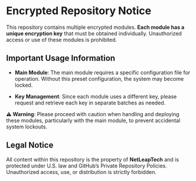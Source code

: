 # Encrypted Repository Notice

This repository contains multiple encrypted modules. **Each module has a unique encryption key** that must be obtained individually. Unauthorized access or use of these modules is prohibited.

## Important Usage Information

- **Main Module**: The main module requires a specific configuration file for operation. Without this preset configuration, the system may become locked.
  
- **Key Management**: Since each module uses a different key, please request and retrieve each key in separate batches as needed.

**⚠️ Warning**: Please proceed with caution when handling and deploying these modules, particularly with the main module, to prevent accidental system lockouts.

## Legal Notice

All content within this repository is the property of **NetLeapTech** and is protected under U.S. law and GitHub’s Private Repository Policies. Unauthorized access, use, or distribution is strictly forbidden.
